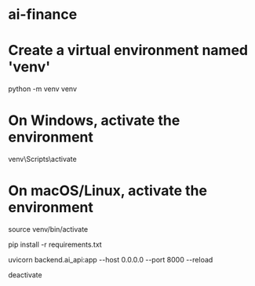 # ai-finance
# Create a virtual environment named 'venv'
python -m venv venv

# On Windows, activate the environment
venv\Scripts\activate

# On macOS/Linux, activate the environment
source venv/bin/activate

pip install -r requirements.txt

uvicorn backend.ai_api:app --host 0.0.0.0 --port 8000 --reload

deactivate
